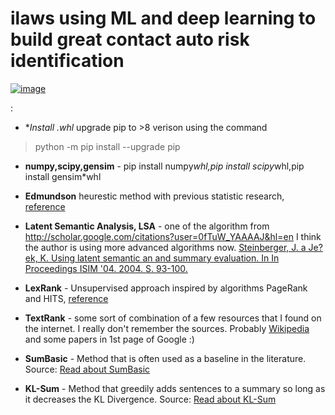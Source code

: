 # ilaws using ML and deep learning to build great contact auto risk identification
 
[![image](https://api.travis-ci.org/miso-belica/sumy.png?branch=master)](https://travis-ci.org/miso-belica/sumy)

 
:


-   **Install *.whl**  upgrade pip to >8 verison using the command
>    python -m pip install --upgrade pip
 

-   **numpy,scipy,gensim** - pip install numpy*whl,pip install scipy*whl,pip install gensim*whl 
-   **Edmundson** heurestic method with previous statistic research,
    [reference](http://dl.acm.org/citation.cfm?doid=321510.321519)

-   **Latent Semantic Analysis, LSA** - one of the algorithm from
    <http://scholar.google.com/citations?user=0fTuW_YAAAAJ&hl=en> I
    think the author is using more advanced algorithms now.
    [Steinberger, J. a Je?ek, K. Using latent semantic an and
    summary evaluation. In In Proceedings ISIM '04. 2004. S.
    93-100.](http://www.kiv.zcu.cz/~jstein/publikace/isim2004.pdf)

-   **LexRank** - Unsupervised approach inspired by algorithms PageRank
    and HITS,
    [reference](http://tangra.si.umich.edu/~radev/lexrank/lexrank.pdf)

-   **TextRank** - some sort of combination of a few resources that I
    found on the internet. I really don't remember the sources. Probably
    [Wikipedia](https://en.wikipedia.org/wiki/Automatic_summarization#Unsupervised_approaches:_TextRank_and_LexRank)
    and some papers in 1st page of Google :)

-   **SumBasic** - Method that is often used as a baseline in
    the literature. Source: [Read about
    SumBasic](http://www.cis.upenn.edu/~nenkova/papers/ipm.pdf)

-   **KL-Sum** - Method that greedily adds sentences to a summary so
    long as it decreases the KL Divergence. Source: [Read about
    KL-Sum](http://www.aclweb.org/anthology/N09-1041)